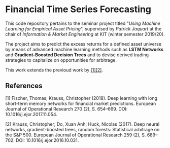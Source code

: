 # Financial Time Series Forecasting

This code repository pertains to the seminar project titled "*Using Machine Learning for Empirical Asset Pricing*", 
supervised by *Patrick Jaquart* at the chair of *Information & Market Engineering* at KIT (winter semester 2019/20).

The project aims to predict the excess returns for a defined asset universe by means of advanced machine learning 
methods such as **LSTM Networks** and **Gradient-Boosted Decision Trees** and to devise derived trading strategies to capitalize on opportunities for arbitrage.

This work extends the previoud work by [[1]](#1)[[2]](#2).


## References
<a id="1">[1]</a> 
Fischer, Thomas; Krauss, Christopher (2018). 
Deep learning with long short-term memory networks for financial market predictions.
European Journal of Operational Research 270 (2), S. 654–669. DOI: 10.1016/j.ejor.2017.11.054.

<a id="2">[2]</a> 
Krauss, Christopher; Do, Xuan Anh; Huck, Nicolas (2017).
Deep neural networks, gradient-boosted trees, random forests: Statistical arbitrage on the S&P 500. 
European Journal of Operational Research 259 (2), S. 689–702. DOI: 10.1016/j.ejor.2016.10.031.
